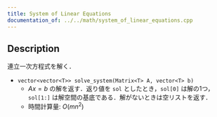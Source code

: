 ```yaml
---
title: System of Linear Equations
documentation_of: ../../math/system_of_linear_equations.cpp
---
```


## Description

連立一次方程式を解く．

- `vector<vector<T>> solve_system(Matrix<T> A, vector<T> b)`
    - $Ax = b$ の解を返す．返り値を `sol` としたとき，`sol[0]` は解の1つ，`sol[1:]` は解空間の基底である．解がないときは空リストを返す．
    - 時間計算量: $O(mn^2)$
